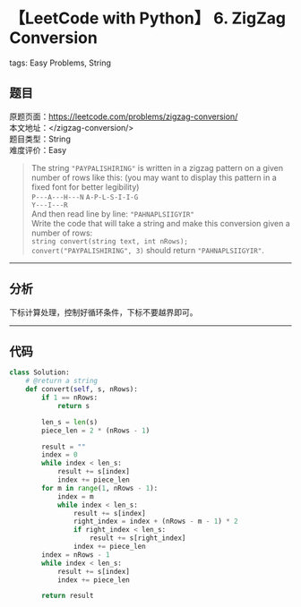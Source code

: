 # 【LeetCode with Python】 6. ZigZag Conversion
tags: Easy Problems, String

## 题目
原题页面：<https://leetcode.com/problems/zigzag-conversion/><br/>
本文地址：<<leetcode-with-python-domain>/zigzag-conversion/><br/>
题目类型：String<br/>
难度评价：Easy<br/>

> The string `"PAYPALISHIRING"` is written in a zigzag pattern on a given number of rows like this: (you may want to display this pattern in a fixed font for better legibility)<br/>
> `P---A---H---N`
> `A-P-L-S-I-I-G`<br/>
> `Y---I---R`
><br/>
> And then read line by line: `"PAHNAPLSIIGYIR"`<br/>
> Write the code that will take a string and make this conversion given a number of rows:<br/>
> `string convert(string text, int nRows);`<br/>
> `convert("PAYPALISHIRING", 3)` should return `"PAHNAPLSIIGYIR"`.<br/>

<!-- more -->

---
## 分析
下标计算处理，控制好循环条件，下标不要越界即可。<br/>

---
## 代码
``` python
class Solution:
    # @return a string
    def convert(self, s, nRows):
        if 1 == nRows:
            return s

        len_s = len(s)
        piece_len = 2 * (nRows - 1)

        result = ""
        index = 0
        while index < len_s:
            result += s[index]
            index += piece_len
        for m in range(1, nRows - 1):
            index = m
            while index < len_s:
                result += s[index]
                right_index = index + (nRows - m - 1) * 2
                if right_index < len_s:
                    result += s[right_index]
                index += piece_len
        index = nRows - 1
        while index < len_s:
            result += s[index]
            index += piece_len

        return result
```
